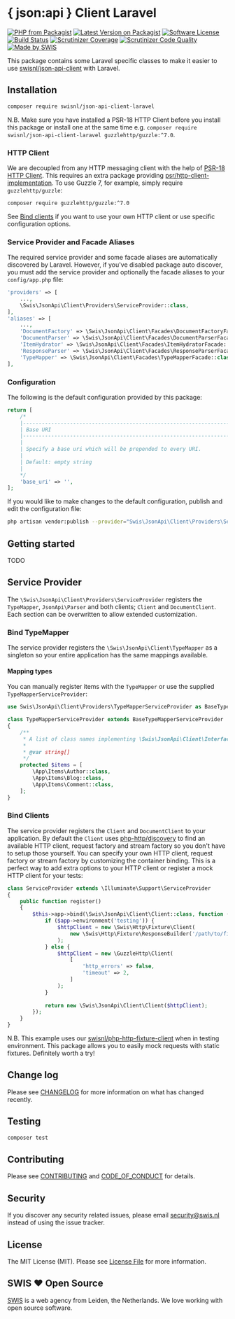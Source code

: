# { json:api } Client Laravel

[![PHP from Packagist](https://img.shields.io/packagist/php-v/swisnl/json-api-client-laravel.svg)](https://packagist.org/packages/swisnl/json-api-client-laravel)
[![Latest Version on Packagist](https://img.shields.io/packagist/v/swisnl/json-api-client-laravel.svg)](https://packagist.org/packages/swisnl/json-api-client-laravel)
[![Software License](https://img.shields.io/packagist/l/swisnl/json-api-client-laravel.svg)](LICENSE)
[![Build Status](https://travis-ci.org/swisnl/json-api-client-laravel.svg?branch=master)](https://travis-ci.org/swisnl/json-api-client-laravel)
[![Scrutinizer Coverage](https://img.shields.io/scrutinizer/coverage/g/swisnl/json-api-client-laravel.svg)](https://scrutinizer-ci.com/g/swisnl/json-api-client-laravel/?branch=master)
[![Scrutinizer Code Quality](https://img.shields.io/scrutinizer/g/swisnl/json-api-client-laravel.svg)](https://scrutinizer-ci.com/g/swisnl/json-api-client-laravel/?branch=master)
[![Made by SWIS](https://img.shields.io/badge/%F0%9F%9A%80-made%20by%20SWIS-%23D9021B.svg)](https://www.swis.nl)

This package contains some Laravel specific classes to make it easier to use [swisnl/json-api-client](https://github.com/swisnl/json-api-client) with Laravel.

## Installation

``` bash
composer require swisnl/json-api-client-laravel
```

N.B. Make sure you have installed a PSR-18 HTTP Client before you install this package or install one at the same time e.g. `composer require swisnl/json-api-client-laravel guzzlehttp/guzzle:^7.0`.

### HTTP Client

We are decoupled from any HTTP messaging client with the help of [PSR-18 HTTP Client](https://www.php-fig.org/psr/psr-18/).
This requires an extra package providing [psr/http-client-implementation](https://packagist.org/providers/psr/http-client-implementation).
To use Guzzle 7, for example, simply require `guzzlehttp/guzzle`:

``` bash
composer require guzzlehttp/guzzle:^7.0
```

See [Bind clients](#bind-clients) if you want to use your own HTTP client or use specific configuration options.

### Service Provider and Facade Aliases

The required service provider and some facade aliases are automatically discovered by Laravel.
However, if you've disabled package auto discover, you must add the service provider and optionally the facade aliases to your `config/app.php` file:

``` php
'providers' => [
    ...,
    \Swis\JsonApi\Client\Providers\ServiceProvider::class,
],
'aliases' => [
    ...,
    'DocumentFactory' => \Swis\JsonApi\Client\Facades\DocumentFactoryFacade::class,
    'DocumentParser' => \Swis\JsonApi\Client\Facades\DocumentParserFacade::class,
    'ItemHydrator' => \Swis\JsonApi\Client\Facades\ItemHydratorFacade::class,
    'ResponseParser' => \Swis\JsonApi\Client\Facades\ResponseParserFacade::class,
    'TypeMapper' => \Swis\JsonApi\Client\Facades\TypeMapperFacade::class,
],
```

### Configuration

The following is the default configuration provided by this package:

``` php
return [
    /*
    |--------------------------------------------------------------------------
    | Base URI
    |--------------------------------------------------------------------------
    |
    | Specify a base uri which will be prepended to every URI.
    |
    | Default: empty string
    |
    */
    'base_uri' => '',
];
```
        
If you would like to make changes to the default configuration, publish and edit the configuration file:

``` bash
php artisan vendor:publish --provider="Swis\JsonApi\Client\Providers\ServiceProvider" --tag="config"
```


## Getting started

TODO


## Service Provider

The `\Swis\JsonApi\Client\Providers\ServiceProvider` registers the `TypeMapper`, `JsonApi\Parser` and both clients; `Client` and `DocumentClient`.
Each section can be overwritten to allow extended customization.

### Bind TypeMapper

The service provider registers the `\Swis\JsonApi\Client\TypeMapper` as a singleton so your entire application has the same mappings available.

#### Mapping types

You can manually register items with the `TypeMapper` or use the supplied `TypeMapperServiceProvider`:

``` php
use Swis\JsonApi\Client\Providers\TypeMapperServiceProvider as BaseTypeMapperServiceProvider;

class TypeMapperServiceProvider extends BaseTypeMapperServiceProvider
{
    /**
     * A list of class names implementing \Swis\JsonApi\Client\Interfaces\ItemInterface.
     *
     * @var string[]
     */
    protected $items = [
        \App\Items\Author::class,
        \App\Items\Blog::class,
        \App\Items\Comment::class,
    ];
}
```

### Bind Clients

The service provider registers the `Client` and `DocumentClient` to your application.
By default the `Client` uses [php-http/discovery](https://github.com/php-http/discovery) to find an available HTTP client, request factory and stream factory so you don't have to setup those yourself.
You can specify your own HTTP client, request factory or stream factory by customizing the container binding.
This is a perfect way to add extra options to your HTTP client or register a mock HTTP client for your tests:

``` php
class ServiceProvider extends \Illuminate\Support\ServiceProvider
{
    public function register()
    {
        $this->app->bind(\Swis\JsonApi\Client\Client::class, function ($app) {
            if ($app->environment('testing')) {
                $httpClient = new \Swis\Http\Fixture\Client(
                    new \Swis\Http\Fixture\ResponseBuilder('/path/to/fixtures')
                );
            } else {
                $httpClient = new \GuzzleHttp\Client(
                    [
                        'http_errors' => false,
                        'timeout' => 2,
                    ]
                );
            }
    
            return new \Swis\JsonApi\Client\Client($httpClient);
        });
    }
}
```

N.B. This example uses our [swisnl/php-http-fixture-client](https://github.com/swisnl/php-http-fixture-client) when in testing environment.
This package allows you to easily mock requests with static fixtures.
Definitely worth a try!


## Change log

Please see [CHANGELOG](CHANGELOG.md) for more information on what has changed recently.


## Testing

``` bash
composer test
```


## Contributing

Please see [CONTRIBUTING](CONTRIBUTING.md) and [CODE_OF_CONDUCT](CODE_OF_CONDUCT.md) for details.


## Security

If you discover any security related issues, please email security@swis.nl instead of using the issue tracker.


## License

The MIT License (MIT). Please see [License File](LICENSE) for more information.


## SWIS :heart: Open Source

[SWIS](https://www.swis.nl) is a web agency from Leiden, the Netherlands. We love working with open source software.
